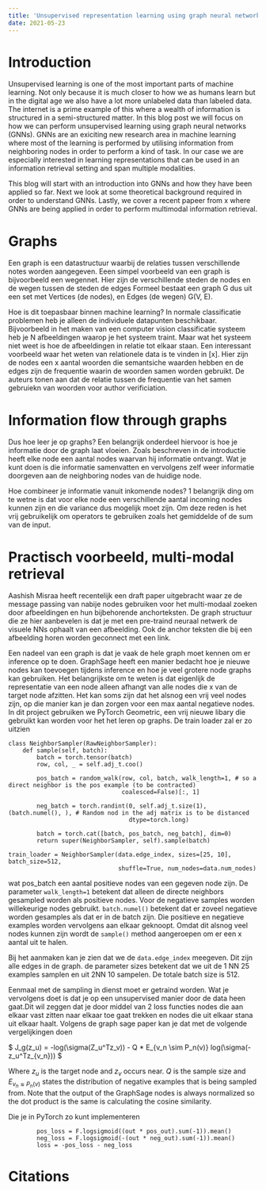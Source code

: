 ```yaml
---
title: 'Unsupervised representation learning using graph neural networks'
date: 2021-05-23
---
```


Introduction
======
Unsupervised learning is one of the most important parts of machine learning. Not only because it is much closer to how
we as humans learn but in the digital age we also have a lot more unlabeled data than labeled data. The internet is a 
prime example of this where a wealth of information is structured in a semi-structured matter. In this blog post we will
focus on how we can perform unsupervised learning using graph neural networks (GNNs). GNNs are an exiciting new research
area in machine learning where most of the learning is performed by utilising information from neighboring nodes in order
to perform a kind of task. In our case we are especially interested in learning representations that can be used in an information retrieval setting
and span multiple modalities.

This blog will start with an introduction into GNNs and how they have been applied so far. Next we look at some theoretical
background required in order to understand GNNs. Lastly, we cover a recent papeer from x where GNNs are being applied in 
order to perform multimodal information retrieval. 

Graphs 
======

Een graph is een datastructuur waarbij de relaties tussen verschillende notes worden aangegeven. Eeen simpel voorbeeld 
van een graph is bijvoorbeeld een wegennet. Hier zijn de verschillende steden de nodes en de wegen tussen de steden de edges
Formeel bestaat een graph G dus uit een set met Vertices (de nodes), en Edges (de wegen) G(V, E).

Hoe is dit toepasbaar binnen machine learning? In normale classificatie problemen heb je alleen de individuele datapunten 
beschikbaar. Bijvoorbeeld in het maken van een computer vision classificatie systeem heb je N afbeeldingen waarop je het 
systeem traint. Maar wat het systeem niet weet is hoe de afbeeldingen in relatie tot elkaar staan. Een interessant voorbeeld
waar het weten van relationele data is te vinden in [x]. Hier zijn de nodes een x aantal woorden die semantsiche waarden hebben
en de edges zijn de frequentie waarin de woorden samen worden gebruikt. De auteurs tonen aan dat de relatie tussen de frequentie
van het samen gebruiekn van woorden voor author verificiation. 

Information flow through graphs 
======

Dus hoe leer je op graphs? Een belangrijk onderdeel hiervoor is hoe je informatie door de graph laat vloeien. Zoals beschreven
in de introductie heeft elke node een aantal nodes waarvan hij informatie ontvangt. Wat je kunt doen is die informatie samenvatten
en vervolgens zelf weer informatie doorgeven aan de neighboring nodes van de huidige node. 

Hoe combineer je informatie vanuit inkomende nodes? 1 belangrijk ding om te wetne is dat voor elke node een verschillende
aantal incoming nodes kunnen zijn en die variance dus mogelijk moet zijn. Om deze reden is het vrij gebruikelijk om operators
te gebruiken zoals het gemiddelde of de sum van de input. 


Practisch voorbeeld, multi-modal retrieval 
======

Aashish Misraa heeft recentelijk een draft paper uitgebracht waar ze de message passing van nabije nodes gebruiken voor het 
multi-modaal zoeken door afbeeldingen en hun bijbehorende anchorteksten. De graph structuur die ze hier aanbevelen is dat je
met een pre-traind neuraal netwerk de visuele NNs ophaalt van een afbeelding. Ook de anchor teksten die bij een afbeelding
horen worden geconnect met een link. 

Een nadeel van een graph is dat je vaak de hele graph moet kennen om er inference op te doen. GraphSage heeft een manier 
bedacht hoe je nieuwe nodes kan toevoegen tijdens inference en hoe je veel grotere node graphs kan gebruiken. Het belangrijkste 
om te weten is dat eigenlijk de representatie van een node alleen afhangt van alle nodes die x van de target node afzitten.
Het kan soms zijn dat het alsnog een vrij veel nodes zijn, op die manier kan je dan zorgen voor een max aantal negatieve nodes. 
In dit project gebruiken we PyTorch Geometric, een vrij nieuwe libary die gebruikt kan worden voor het het leren op graphs.
De train loader zal er zo uitzien

```
class NeighborSampler(RawNeighborSampler):
    def sample(self, batch):
        batch = torch.tensor(batch)
        row, col, _ = self.adj_t.coo()

        pos_batch = random_walk(row, col, batch, walk_length=1, # so a direct neighbor is the pos example (to be contracted)
                                coalesced=False)[:, 1]

        neg_batch = torch.randint(0, self.adj_t.size(1), (batch.numel(), ), # Random nod in the adj matrix is to be distanced
                                  dtype=torch.long)

        batch = torch.cat([batch, pos_batch, neg_batch], dim=0)
        return super(NeighborSampler, self).sample(batch)

train_loader = NeighborSampler(data.edge_index, sizes=[25, 10], batch_size=512, 
                               shuffle=True, num_nodes=data.num_nodes)
```

wat pos_batch een aantal positieve nodes van een gegeven node zijn. De parameter `walk_length=1` betekent dat alleen de 
directe neighbors gesampled worden als positieve nodes. Voor de negatieve samples worden willekeurige nodes gebruikt.
`batch.numel()` betekent dat er zoveel negatieve worden gesamples als dat er in de batch zijn. Die positieve en negatieve
examples worden vervolgens aan elkaar geknoopt. Omdat dit alsnog veel nodes kunnen zijn wordt de `sample()` method aangeroepen
om er een x aantal uit te halen. 

Bij het aanmaken kan je zien dat we de `data.edge_index` meegeven. Dit zijn alle edges in de graph. de parameter sizes
betekent dat we uit de 1 NN 25 examples samplen en uit 2NN 10 sampelen. De totale batch size is 512.  


Eenmaal met de sampling in dienst moet er getraind worden. Wat je vervolgens doet is dat je op een unsupervised manier 
door de data heen gaat.Dit wil zeggen dat je door middel van 2 loss functies nodes die aan elkaar vast zitten naar elkaar 
toe gaat trekken en nodes die uit elkaar stana uit elkaar haalt. Volgens de graph sage paper kan je dat met de volgende \
vergelijkingen doen

$
    J_g(z_u) = -log(\sigma(Z_u^Tz_v)) - Q * E_{v_n \sim P_n(v)} log(\sigma(-z_u^Tz_{v_n}))
$

Where $z_u$ is the target node and $z_v$ occurs near. $Q$ is the sample size and $E_{v_n \approx P_n(v)}$ states the distribution
of negative examples that is being sampled from. Note that the output of the GraphSage nodes is always normalized so the
dot product is the same is calculating the cosine similarity.  

Die je in PyTorch zo kunt implementeren

```
        pos_loss = F.logsigmoid((out * pos_out).sum(-1)).mean()
        neg_loss = F.logsigmoid(-(out * neg_out).sum(-1)).mean()
        loss = -pos_loss - neg_loss
```


Citations 
======

